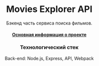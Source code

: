 <h1 align="center">Movies Explorer API</h1>

<p style="text-align: center;">Бэкенд часть сервиса поиска фильмов.</p>
<h4 style="text-align: center;"><a href="https://github.com/sengeer/movies-explorer-frontend" target="_blank">Основная информация о проекте</a></h4>

<h3 style="text-align: center;">Технологический стек</h3>
<p style="text-align: center;"><span>Back-end:</span> Node.js, Express, API, Webpack</p>


